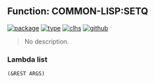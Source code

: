 ## Function: COMMON-LISP:SETQ
[![package](https://img.shields.io/badge/Package-COMMON--LISP-5f9ea0.svg?style=social&colorA=999999)](../) [![type](https://img.shields.io/badge/Type-Function-5f9ea0.svg?style=social&colorA=999999)](../#function) [![clhs](https://img.shields.io/badge/CLHS-SETQ-5f9ea0.svg?style=social&colorA=999999)](http://www.lispworks.com/documentation/HyperSpec/Body/s_setq.htm) [![github](https://img.shields.io/badge/GitHub-View_the_source-5f9ea0.svg?style=social&colorA=999999&logo=github)](https://github.com/sbcl/sbcl/blob/master/src/compiler/info-functions.lisp/) 

> No description.

### Lambda list
```
(&REST ARGS)
```

